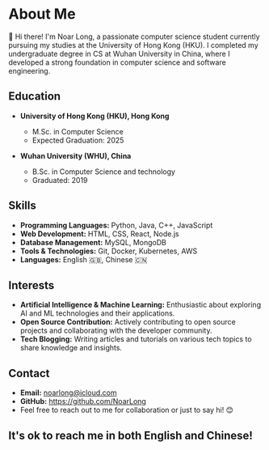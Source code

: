 # About Me
👋 Hi there! I'm Noar Long, a passionate computer science student currently pursuing my studies at the University of Hong Kong (HKU). I completed my undergraduate degree in CS at Wuhan University in China, where I developed a strong foundation in computer science and software engineering.

## Education
- **University of Hong Kong (HKU), Hong Kong**
  - M.Sc. in Computer Science
  - Expected Graduation: 2025

- **Wuhan University (WHU), China**
  - B.Sc. in Computer Science and technology
  - Graduated: 2019
## Skills
- **Programming Languages:** Python, Java, C++, JavaScript
- **Web Development:** HTML, CSS, React, Node.js
- **Database Management:** MySQL, MongoDB
- **Tools & Technologies:** Git, Docker, Kubernetes, AWS
- **Languages:** English 🇬🇧,  Chinese 🇨🇳
## Interests

- **Artificial Intelligence & Machine Learning:** Enthusiastic about exploring AI and ML technologies and their applications.
- **Open Source Contribution:** Actively contributing to open source projects and collaborating with the developer community.
- **Tech Blogging:** Writing articles and tutorials on various tech topics to share knowledge and insights.
## Contact
- **Email:** noarlong@icloud.com
- **GitHub:** https://github.com/NoarLong
- Feel free to reach out to me for collaboration or just to say hi! 😊
## It's ok to reach me in both English and Chinese!

<!--
**NoarLong/NoarLong** is a ✨ _special_ ✨ repository because its `README.md` (this file) appears on your GitHub profile.

Here are some ideas to get you started:

- 🔭 I’m currently working on ...
- 🌱 I’m currently learning ...
- 👯 I’m looking to collaborate on ...
- 🤔 I’m looking for help with ...
- 💬 Ask me about ...
- 📫 How to reach me: ...
- 😄 Pronouns: ...
- ⚡ Fun fact: ...
-->
